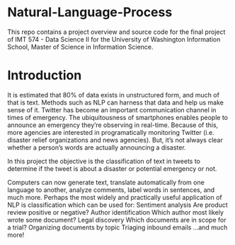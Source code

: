 # Natural-Language-Process
This repo contains a project overview and source code for the final project of IMT 574 - Data Science II for the University of Washington Information School, Master of Science in Information Science. 

# Introduction
It is estimated that 80% of data exists in unstructured form, and much of that is text. Methods such as NLP can harness that data and help us make sense of it. Twitter has become an important communication channel in times of emergency.
The ubiquitousness of smartphones enables people to announce an emergency they’re observing in real-time. 
Because of this, more agencies are interested in programatically monitoring Twitter (i.e. disaster relief organizations and news agencies).
But, it’s not always clear whether a person’s words are actually announcing a disaster.


In this project the objective is the classification of text in tweets to determine if the tweet is about a disaster or potential emergency or not.

Computers can now generate text, translate automatically from one language to another, analyze comments, label words in sentences, and much more.
Perhaps the most widely and practically useful application of NLP is classification which can be used for:
Sentiment analysis 
Are product review positive or negative?
Author identification 
Which author most likely wrote some document?
Legal discovery
Which documents are in scope for a trial?
Organizing documents by topic
Triaging inbound emails
...and much more!


